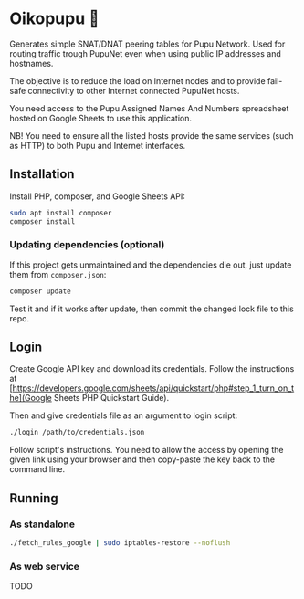# Oikopupu 🐇

Generates simple SNAT/DNAT peering tables for Pupu Network. Used for
routing traffic trough PupuNet even when using public IP addresses and
hostnames.

The objective is to reduce the load on Internet nodes and to provide
fail-safe connectivity to other Internet connected PupuNet hosts.

You need access to the Pupu Assigned Names And Numbers spreadsheet
hosted on Google Sheets to use this application.

NB! You need to ensure all the listed hosts provide the same services (such
as HTTP) to both Pupu and Internet interfaces.

## Installation

Install PHP, composer, and Google Sheets API:

```sh
sudo apt install composer
composer install
```

### Updating dependencies (optional)

If this project gets unmaintained and the dependencies die out, just
update them from `composer.json`:

```sh
composer update
```

Test it and if it works after update, then commit the changed lock
file to this repo.

## Login

Create Google API key and download its credentials. Follow the
instructions at
[https://developers.google.com/sheets/api/quickstart/php#step_1_turn_on_the](Google Sheets PHP Quickstart Guide).

Then and give credentials file as an argument to login script:

```sh
./login /path/to/credentials.json
```

Follow script's instructions. You need to allow the access by opening
the given link using your browser and then copy-paste the key back to
the command line.

## Running

### As standalone

```sh
./fetch_rules_google | sudo iptables-restore --noflush
```

### As web service

TODO

